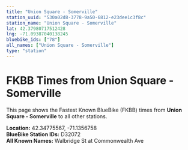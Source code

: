 ```yaml
---
title: "Union Square - Somerville"
station_uuid: "530a02d8-3778-9a50-6812-e23dee1c3f8c"
station_name: "Union Square - Somerville"
lat: 42.37980717512428
lng: -71.09387040138245
bluebike_ids: ["78"]
all_names: ["Union Square - Somerville"]
type: "station"
---
```


# FKBB Times from Union Square - Somerville

This page shows the Fastest Known BlueBike (FKBB) times from **Union Square - Somerville** to all other stations.

**Location:** 42.34775567, -71.1356758  
**BlueBike Station IDs:** D32072  
**All Known Names:** Walbridge St at Commonwealth Ave

